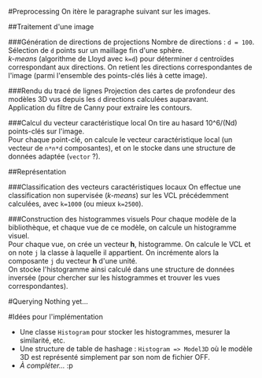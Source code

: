 #Preprocessing
On itère le paragraphe suivant sur les images.

##Traitement d'une image

###Génération de directions de projections
Nombre de directions : `d = 100`.   
Sélection de `d` points sur un maillage fin d'une sphère.   
*k-means* (algorithme de Lloyd avec `k=d`) pour déterminer `d` centroïdes correspondant aux directions. On retient les directions correspondantes de l'image (parmi l'ensemble des points-clés liés à cette image).

###Rendu du tracé de lignes
Projection des cartes de profondeur des modèles 3D vus depuis les `d` directions calculées auparavant.  
Application du filtre de Canny pour extraire les contours.  

###Calcul du vecteur caractéristique local
On tire au hasard 10^6/(Nd) points-clés sur l'image.   
Pour chaque point-clé, on calcule le vecteur caractéristique local (un vecteur de `n*n*d` composantes), et on le stocke dans une structure de données adaptée (`vector` ?).  


##Représentation

###Classification des vecteurs caractéristiques locaux
On effectue une classification non supervisée (*k-means*) sur les VCL précédemment calculées, avec `k=1000` (ou mieux `k=2500`).

###Construction des histogrammes visuels
Pour chaque modèle de la bibliothèque, et chaque vue de ce modèle, on calcule un histogramme visuel.  
Pour chaque vue, on crée un vecteur **h**, histogramme. On calcule le VCL et on note `j` la classe à laquelle il appartient. On incrémente alors la composante `j` du vecteur **h** d'une unité.  
On stocke l'histogramme ainsi calculé dans une structure de données inversée (pour chercher sur les histogrammes et trouver les vues correspondantes).



#Querying
Nothing yet...



#Idées pour l'implémentation

* Une classe `Histogram` pour stocker les histogrammes, mesurer la similarité, etc.  
* Une structure de table de hashage : `Histogram => Model3D` où le modèle 3D est représenté simplement par son nom de fichier OFF.
* *À compléter...* :p
